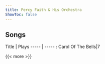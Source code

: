 ```yaml
---
title: Percy Faith & His Orchestra
ShowToc: false
---
```


## Songs
Title | Plays 
----- | ----- : 
Carol Of The Bells|7

{{< more >}}